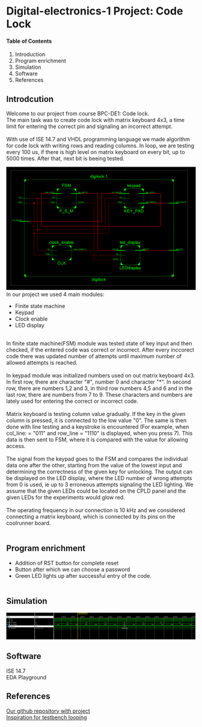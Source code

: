 # Digital-electronics-1 Project: Code Lock

#### Table of Contents
1. Introduction <br/>
2. Program enrichment <br/>
3. Simulation <br/>
3. Software <br/>
4. References <br/>

## Introdcution
Welcome to our project from course BPC-DE1: Code lock. <br/>
The main task was to create code lock with matrix keyboard 4x3, a time limit for entering the correct pin and signaling an incorrect attempt. <br/> <br/>
With use of ISE 14.7 and VHDL programming language we made algorithm for code lock with writing rows and reading columns. In loop, we are testing every 100 us, if there is high level on matrix keyboard on every bit, up to 5000 times. After that, next bit is beeing tested.  <br/>

![Schematic](https://github.com/xmajnu00/Digital-electronics-1/blob/master/Labs/Project-Code_Lock/schematic.png)
In our project we used 4 main modules:
* Finite state machine 
* Keypad
* Clock enable
* LED display
<br/>
In finite state machine(FSM) module was tested state of key input and then checked, if the entered code was correct or incorrect. After every inccorect code there was updated number of attempts until maximum number of allowed attempts is reached.
<br/> <br/>
In keypad module was initialized numbers used on out matrix keyboard 4x3. In first row, there are character "#", number 0 and character "*". In second row, there are numbers 1,2 and 3, in third row numbers 4,5 and 6 and in the last row, there are numbers from 7 to 9. These characters and numbers are lately used for entering the correct or incorrect code. 
 <br/> <br/>
 Matrix keyboard is testing column value gradually. If the key in the given column is pressed, it is connected to the low value "0". The same is then done with line testing and a keystroke is encountered (For example, when col_line: = "011" and row_line = "1110" is displayed, when you press 7). This data is then sent to FSM, where it is compared with the value for allowing access. 
 <br/> <br/>
The signal from the keypad goes to the FSM and compares the individual data one after the other, starting from the value of the lowest input and determining the correctness of the given key for unlocking. The output can be displayed on the LED display, where the LED number of wrong attempts from 0 is used, ie up to 3 erroneous attempts signaling the LED lighting. We assume that the given LEDs could be located on the CPLD panel and the given LEDs for the experiments would glow red.
<br/> <br/>
The operating frequency in our connection is 10 kHz and we considered connecting a matrix keyboard, which is connected by its pins on the coolrunner board.
<br/> <br/>

## Program enrichment
* Addition of RST button for complete reset
* Button after which we can choose a password
* Green LED lights up after successful entry of the code.
<br/> <br/>

## Simulation
![Simulation](https://github.com/xmajnu00/Digital-electronics-1/blob/master/Labs/Project-Code_Lock/simulation_Code_lock.png)


## Software
ISE 14.7 <br/>
EDA Playground
## References
[Our github repository with project](https://github.com/xmajnu00/Digital-electronics-1/tree/master/Labs/Project-Code_Lock) <br/>
[Inspiration for testbench looping](https://forums.xilinx.com/t5/Simulation-and-Verification/VHDL-Test-Bench-loop/m-p/508221/highlight/true?fbclid=IwAR0XJdSuRh-YEn6YNLzo23hpYOJm8F1rLGIMSDkAgnSzBemhPuButKjky7Y#M10757)
